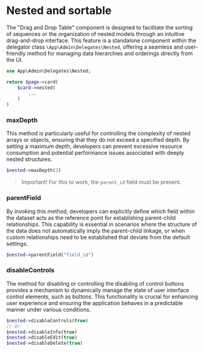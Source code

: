 # Nested and sortable

The "Drag and Drop Table" component is designed to facilitate the sorting of sequences or the organization of nested models through an intuitive drag-and-drop interface. This feature is a standalone component within the delegator class `\App\Admin\Delegates\Nested`, offering a seamless and user-friendly method for managing data hierarchies and orderings directly from the UI.
```php
use App\Admin\Delegates\Nested;

return $page->card(
	$card->nested(
		...
	)
)
```

### maxDepth
This method is particularly useful for controlling the complexity of nested arrays or objects, ensuring that they do not exceed a specified depth. By setting a maximum depth, developers can prevent excessive resource consumption and potential performance issues associated with deeply nested structures.
```php
$nested->maxDepth(2)
```
> Important! For this to work, the `parent_id` field must be present.

### parentField
By invoking this method, developers can explicitly define which field within the dataset acts as the reference point for establishing parent-child relationships. This capability is essential in scenarios where the structure of the data does not automatically imply the parent-child linkage, or when custom relationships need to be established that deviate from the default settings.
```php
$nested->parentField("field_id")
```

### disableControls
The method for disabling or controlling the disabling of control buttons provides a mechanism to dynamically manage the state of user interface control elements, such as buttons. This functionality is crucial for enhancing user experience and ensuring the application behaves in a predictable manner under various conditions.
```php
$nested->disableControls(true)
// Or
$nested->disableInfo(true)
$nested->disableEdit(true)
$nested->disableDelete(true)
```
